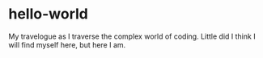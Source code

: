 # hello-world
My travelogue as I traverse the complex world of coding.
Little did I think I will find myself here, but here I am.
